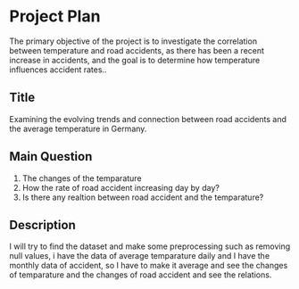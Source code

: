 # Project Plan
The primary objective of the project is to investigate the correlation between temperature and road accidents, as there has been a recent increase in accidents, and the goal is to determine how temperature influences accident rates..
## Title
<!-- Give your project a short title. -->
Examining the evolving trends and connection between road accidents and the average temperature in Germany.
## Main Question

<!-- Think about one main question you want to answer based on the data. -->
1. The changes of the temparature
2. How the rate of road accident increasing day by day?
3. Is there any realtion between road accident and the temparature?


## Description

<!-- Describe your data science project in max. 200 words. Consider writing about why and how you attempt it. -->
I will try to find the dataset and make some preprocessing such as removing null values, i have the data of average temparature daily and I have the monthly data of accident, so I have to make it average and see the changes of temparature and the changes of road accident and see the relations.




